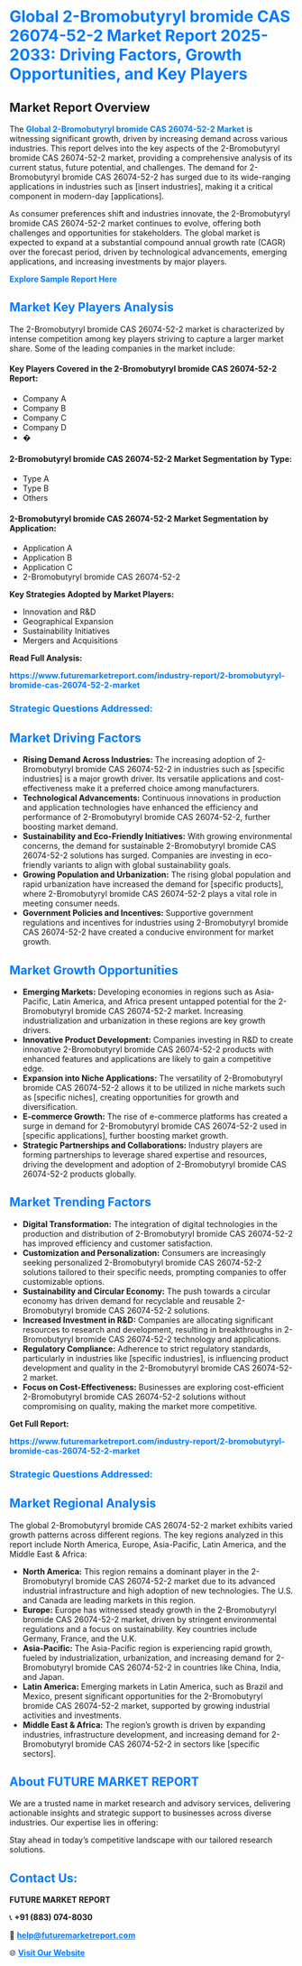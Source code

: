 <h1 style="color: #007BFF;">Global 2-Bromobutyryl bromide CAS 26074-52-2 Market Report 2025-2033: Driving Factors, Growth Opportunities, and Key Players</h1>

<section id="overview">
<h2>Market Report Overview</h2>
<p>The <a href="https://www.futuremarketreport.com/industry-report/2-bromobutyryl-bromide-cas-26074-52-2-market" style="color: #007BFF; text-decoration: none;"><strong>Global 2-Bromobutyryl bromide CAS 26074-52-2 Market</strong></a> is witnessing significant growth, driven by increasing demand across various industries. This report delves into the key aspects of the 2-Bromobutyryl bromide CAS 26074-52-2 market, providing a comprehensive analysis of its current status, future potential, and challenges. The demand for 2-Bromobutyryl bromide CAS 26074-52-2 has surged due to its wide-ranging applications in industries such as [insert industries], making it a critical component in modern-day [applications].</p>
<p>As consumer preferences shift and industries innovate, the 2-Bromobutyryl bromide CAS 26074-52-2 market continues to evolve, offering both challenges and opportunities for stakeholders. The global market is expected to expand at a substantial compound annual growth rate (CAGR) over the forecast period, driven by technological advancements, emerging applications, and increasing investments by major players.</p>
</section>

<section id="overview">
<p><a href="https://www.futuremarketreport.com/request-sample/reportId=112726" style="color: #007BFF; text-decoration: none;"><strong>Explore Sample Report Here</strong></a></p>
</section>

<section id="key-players">
<h2 style="color: #007BFF;">Market Key Players Analysis</h2>
<p>The 2-Bromobutyryl bromide CAS 26074-52-2 market is characterized by intense competition among key players striving to capture a larger market share. Some of the leading companies in the market include:</p>
<h4>Key Players Covered in the 2-Bromobutyryl bromide CAS 26074-52-2 Report:</h4>
<ul><li>Company A</li><li>Company B</li><li>Company C</li><li>Company D</li><li>�</li></ul>
<h4>2-Bromobutyryl bromide CAS 26074-52-2 Market Segmentation by Type:</h4>
<ul><li>Type A</li><li>Type B</li><li>Others</li></ul>

<h4>2-Bromobutyryl bromide CAS 26074-52-2 Market Segmentation by Application:</h4>
<ul><li>Application A</li><li>Application B</li><li>Application C</li><li>2-Bromobutyryl bromide CAS 26074-52-2</li></ul>
<p><strong>Key Strategies Adopted by Market Players:</strong></p>
<ul>
<li>Innovation and R&D</li>
<li>Geographical Expansion</li>
<li>Sustainability Initiatives</li>
<li>Mergers and Acquisitions</li>
</ul>
</section>

<section>
<p><strong>Read Full Analysis: </strong></p><a href="https://www.futuremarketreport.com/industry-report/2-bromobutyryl-bromide-cas-26074-52-2-market" style="color: #007BFF; text-decoration: none;"><strong>https://www.futuremarketreport.com/industry-report/2-bromobutyryl-bromide-cas-26074-52-2-market</strong></a>
<h3 style="color: #007BFF;">Strategic Questions Addressed:</h3>
</section>

<section id="driving-factors">
<h2 style="color: #007BFF;">Market Driving Factors</h2>
<ul>
<li><strong>Rising Demand Across Industries:</strong> The increasing adoption of 2-Bromobutyryl bromide CAS 26074-52-2 in industries such as [specific industries] is a major growth driver. Its versatile applications and cost-effectiveness make it a preferred choice among manufacturers.</li>
<li><strong>Technological Advancements:</strong> Continuous innovations in production and application technologies have enhanced the efficiency and performance of 2-Bromobutyryl bromide CAS 26074-52-2, further boosting market demand.</li>
<li><strong>Sustainability and Eco-Friendly Initiatives:</strong> With growing environmental concerns, the demand for sustainable 2-Bromobutyryl bromide CAS 26074-52-2 solutions has surged. Companies are investing in eco-friendly variants to align with global sustainability goals.</li>
<li><strong>Growing Population and Urbanization:</strong> The rising global population and rapid urbanization have increased the demand for [specific products], where 2-Bromobutyryl bromide CAS 26074-52-2 plays a vital role in meeting consumer needs.</li>
<li><strong>Government Policies and Incentives:</strong> Supportive government regulations and incentives for industries using 2-Bromobutyryl bromide CAS 26074-52-2 have created a conducive environment for market growth.</li>
</ul>
</section>

<section id="growth-opportunities">
<h2 style="color: #007BFF;">Market Growth Opportunities</h2>
<ul>
<li><strong>Emerging Markets:</strong> Developing economies in regions such as Asia-Pacific, Latin America, and Africa present untapped potential for the 2-Bromobutyryl bromide CAS 26074-52-2 market. Increasing industrialization and urbanization in these regions are key growth drivers.</li>
<li><strong>Innovative Product Development:</strong> Companies investing in R&D to create innovative 2-Bromobutyryl bromide CAS 26074-52-2 products with enhanced features and applications are likely to gain a competitive edge.</li>
<li><strong>Expansion into Niche Applications:</strong> The versatility of 2-Bromobutyryl bromide CAS 26074-52-2 allows it to be utilized in niche markets such as [specific niches], creating opportunities for growth and diversification.</li>
<li><strong>E-commerce Growth:</strong> The rise of e-commerce platforms has created a surge in demand for 2-Bromobutyryl bromide CAS 26074-52-2 used in [specific applications], further boosting market growth.</li>
<li><strong>Strategic Partnerships and Collaborations:</strong> Industry players are forming partnerships to leverage shared expertise and resources, driving the development and adoption of 2-Bromobutyryl bromide CAS 26074-52-2 products globally.</li>
</ul>
</section>

<section id="trending-factors">
<h2 style="color: #007BFF;">Market Trending Factors</h2>
<ul>
<li><strong>Digital Transformation:</strong> The integration of digital technologies in the production and distribution of 2-Bromobutyryl bromide CAS 26074-52-2 has improved efficiency and customer satisfaction.</li>
<li><strong>Customization and Personalization:</strong> Consumers are increasingly seeking personalized 2-Bromobutyryl bromide CAS 26074-52-2 solutions tailored to their specific needs, prompting companies to offer customizable options.</li>
<li><strong>Sustainability and Circular Economy:</strong> The push towards a circular economy has driven demand for recyclable and reusable 2-Bromobutyryl bromide CAS 26074-52-2 solutions.</li>
<li><strong>Increased Investment in R&D:</strong> Companies are allocating significant resources to research and development, resulting in breakthroughs in 2-Bromobutyryl bromide CAS 26074-52-2 technology and applications.</li>
<li><strong>Regulatory Compliance:</strong> Adherence to strict regulatory standards, particularly in industries like [specific industries], is influencing product development and quality in the 2-Bromobutyryl bromide CAS 26074-52-2 market.</li>
<li><strong>Focus on Cost-Effectiveness:</strong> Businesses are exploring cost-efficient 2-Bromobutyryl bromide CAS 26074-52-2 solutions without compromising on quality, making the market more competitive.</li>
</ul>
</section>

<section>
<p><strong>Get Full Report: </strong></p><a href="https://www.futuremarketreport.com/industry-report/2-bromobutyryl-bromide-cas-26074-52-2-market" style="color: #007BFF; text-decoration: none;"><strong>https://www.futuremarketreport.com/industry-report/2-bromobutyryl-bromide-cas-26074-52-2-market</strong></a>
<h3 style="color: #007BFF;">Strategic Questions Addressed:</h3>
</section>


<section id="regional-analysis">
<h2 style="color: #007BFF;">Market Regional Analysis</h2>
<p>The global 2-Bromobutyryl bromide CAS 26074-52-2 market exhibits varied growth patterns across different regions. The key regions analyzed in this report include North America, Europe, Asia-Pacific, Latin America, and the Middle East & Africa:</p>
<ul>
<li><strong>North America:</strong> This region remains a dominant player in the 2-Bromobutyryl bromide CAS 26074-52-2 market due to its advanced industrial infrastructure and high adoption of new technologies. The U.S. and Canada are leading markets in this region.</li>
<li><strong>Europe:</strong> Europe has witnessed steady growth in the 2-Bromobutyryl bromide CAS 26074-52-2 market, driven by stringent environmental regulations and a focus on sustainability. Key countries include Germany, France, and the U.K.</li>
<li><strong>Asia-Pacific:</strong> The Asia-Pacific region is experiencing rapid growth, fueled by industrialization, urbanization, and increasing demand for 2-Bromobutyryl bromide CAS 26074-52-2 in countries like China, India, and Japan.</li>
<li><strong>Latin America:</strong> Emerging markets in Latin America, such as Brazil and Mexico, present significant opportunities for the 2-Bromobutyryl bromide CAS 26074-52-2 market, supported by growing industrial activities and investments.</li>
<li><strong>Middle East & Africa:</strong> The region’s growth is driven by expanding industries, infrastructure development, and increasing demand for 2-Bromobutyryl bromide CAS 26074-52-2 in sectors like [specific sectors].</li>
</ul>
</section>

<footer>
<h2 style="color: #007BFF;">About FUTURE MARKET REPORT</h2>
<p>We are a trusted name in market research and advisory services, delivering actionable insights and strategic support to businesses across diverse industries. Our expertise lies in offering:</p>

<p>Stay ahead in today’s competitive landscape with our tailored research solutions.</p>

<h2 style="color: #007BFF;">Contact Us:</h2>
<p><strong>FUTURE MARKET REPORT</strong></p>
<p>📞 <strong>+91 (883) 074-8030</strong></p>
<p>📧 <strong><a href="mailto:help@futuremarketreport.com" style="color: #007BFF;">help@futuremarketreport.com</a></strong></p>
<p>🌐 <strong><a href="https://www.futuremarketreport.com/" style="color: #007BFF;">Visit Our Website</a></strong></p>
</footer>